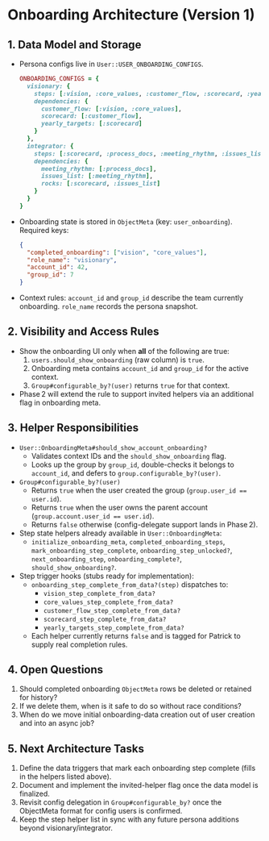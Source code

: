 # Onboarding Architecture (Version 1)

## 1. Data Model and Storage
- Persona configs live in `User::USER_ONBOARDING_CONFIGS`.
  ```ruby
  ONBOARDING_CONFIGS = {
    visionary: {
      steps: [:vision, :core_values, :customer_flow, :scorecard, :yearly_targets],
      dependencies: {
        customer_flow: [:vision, :core_values],
        scorecard: [:customer_flow],
        yearly_targets: [:scorecard]
      }
    },
    integrator: {
      steps: [:scorecard, :process_docs, :meeting_rhythm, :issues_list, :rocks],
      dependencies: {
        meeting_rhythm: [:process_docs],
        issues_list: [:meeting_rhythm],
        rocks: [:scorecard, :issues_list]
      }
    }
  }
  ```
- Onboarding state is stored in `ObjectMeta` (key: `user_onboarding`). Required keys:
  ```json
  {
    "completed_onboarding": ["vision", "core_values"],
    "role_name": "visionary",
    "account_id": 42,
    "group_id": 7
  }
  ```
- Context rules: `account_id` and `group_id` describe the team currently onboarding. `role_name` records the persona snapshot.

## 2. Visibility and Access Rules
- Show the onboarding UI only when **all** of the following are true:
  1. `users.should_show_onboarding` (raw column) is `true`.
  2. Onboarding meta contains `account_id` and `group_id` for the active context.
  3. `Group#configurable_by?(user)` returns `true` for that context.
- Phase 2 will extend the rule to support invited helpers via an additional flag in onboarding meta.

## 3. Helper Responsibilities
- `User::OnboardingMeta#should_show_account_onboarding?`
  - Validates context IDs and the `should_show_onboarding` flag.
  - Looks up the group by `group_id`, double-checks it belongs to `account_id`, and defers to `group.configurable_by?(user)`.
- `Group#configurable_by?(user)`
  - Returns `true` when the user created the group (`group.user_id == user.id`).
  - Returns `true` when the user owns the parent account (`group.account.user_id == user.id`).
  - Returns `false` otherwise (config-delegate support lands in Phase 2).
- Step state helpers already available in `User::OnboardingMeta`:
  - `initialize_onboarding_meta`, `completed_onboarding_steps`, `mark_onboarding_step_complete`, `onboarding_step_unlocked?`, `next_onboarding_step`, `onboarding_complete?`, `should_show_onboarding?`.
- Step trigger hooks (stubs ready for implementation):
  - `onboarding_step_complete_from_data?(step)` dispatches to:
    - `vision_step_complete_from_data?`
    - `core_values_step_complete_from_data?`
    - `customer_flow_step_complete_from_data?`
    - `scorecard_step_complete_from_data?`
    - `yearly_targets_step_complete_from_data?`
  - Each helper currently returns `false` and is tagged for Patrick to supply real completion rules.

## 4. Open Questions
1. Should completed onboarding `ObjectMeta` rows be deleted or retained for history?
2. If we delete them, when is it safe to do so without race conditions?
3. When do we move initial onboarding-data creation out of user creation and into an async job?

## 5. Next Architecture Tasks
1. Define the data triggers that mark each onboarding step complete (fills in the helpers listed above).
2. Document and implement the invited-helper flag once the data model is finalized.
3. Revisit config delegation in `Group#configurable_by?` once the ObjectMeta format for config users is confirmed.
4. Keep the step helper list in sync with any future persona additions beyond visionary/integrator.
